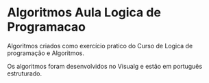 # Algoritmos Aula Logica de Programacao
 Algoritmos criados como exercício pratico do Curso de Logica de programação e Algoritmos.
 
 Os algoritmos foram desenvolvidos no Visualg e estão em português estruturado.
 
 
